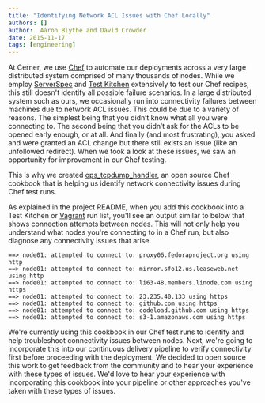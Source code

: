 ```yaml
---
title: "Identifying Network ACL Issues with Chef Locally"
authors: []
author:  Aaron Blythe and David Crowder
date: 2015-11-17
tags: [engineering]
---
```


At Cerner, we use [Chef][chef] to automate our deployments across a very large distributed system comprised of many thousands of nodes. While we employ [ServerSpec][serverspec] and [Test Kitchen][test-kitchen] extensively to test our Chef recipes, this still doesn't identify all possible failure scenarios. In a large distributed system such as ours, we occasionally run into connectivity failures between machines due to network ACL issues. This could be due to a variety of reasons. The simplest being that you didn’t know what all you were connecting to. The second being that you didn’t ask for the ACLs to be opened early enough, or at all. And finally (and most frustrating), you asked and were granted an ACL change but there still exists an issue (like an unfollowed redirect). When we took a look at these issues, we saw an opportunity for improvement in our Chef testing.

This is why we created [ops_tcpdump_handler][ops_tcpdump_handler], an open source Chef cookbook that is helping us identify network connectivity issues during Chef test runs.

As explained in the project README, when you add this cookbook into a Test Kitchen or [Vagrant][vagrant] run list, you'll see an output similar to below that shows connection attempts between nodes. This will not only help you understand what nodes you're connecting to in a Chef run, but also diagnose any connectivity issues that arise.

```
==> node01: attempted to connect to: proxy06.fedoraproject.org using http
==> node01: attempted to connect to: mirror.sfo12.us.leaseweb.net using http
==> node01: attempted to connect to: li63-48.members.linode.com using https
==> node01: attempted to connect to: 23.235.40.133 using https
==> node01: attempted to connect to: github.com using https
==> node01: attempted to connect to: codeload.github.com using https
==> node01: attempted to connect to: s3-1.amazonaws.com using https
```

We're currently using this cookbook in our Chef test runs to identify and help troubleshoot connectivity issues between nodes. Next, we're going to incorporate this into our continuous delivery pipeline to verify connectivity first before proceeding with the deployment. We decided to open source this work to get feedback from the community and to hear your experience with these types of issues. We'd love to hear your experience with incorporating this cookbook into your pipeline or other approaches you've taken with these types of issues.

[chef]: https://www.chef.io/
[serverspec]: http://serverspec.org/
[test-kitchen]: http://kitchen.ci/
[ops_tcpdump_handler]: https://github.com/cerner/ops_tcpdump_handler
[vagrant]: https://www.vagrantup.com/
